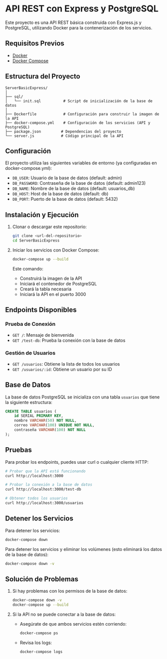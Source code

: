 # API REST con Express y PostgreSQL

Este proyecto es una API REST básica construida con Express.js y PostgreSQL, utilizando Docker para la contenerización de los servicios.

## Requisitos Previos

- [Docker](https://www.docker.com/get-started)
- [Docker Compose](https://docs.docker.com/compose/install/)

## Estructura del Proyecto

```
ServerBasicExpress/
│
├── sql/
│   └── init.sql          # Script de inicialización de la base de datos
│
├── Dockerfile            # Configuración para construir la imagen de la API
├── docker-compose.yml    # Configuración de los servicios (API y PostgreSQL)
├── package.json         # Dependencias del proyecto
└── server.js            # Código principal de la API
```

## Configuración

El proyecto utiliza las siguientes variables de entorno (ya configuradas en docker-compose.yml):

- `DB_USER`: Usuario de la base de datos (default: admin)
- `DB_PASSWORD`: Contraseña de la base de datos (default: admin123)
- `DB_NAME`: Nombre de la base de datos (default: usuarios_db)
- `DB_HOST`: Host de la base de datos (default: db)
- `DB_PORT`: Puerto de la base de datos (default: 5432)

## Instalación y Ejecución

1. Clonar o descargar este repositorio:
   ```bash
   git clone <url-del-repositorio>
   cd ServerBasicExpress
   ```

2. Iniciar los servicios con Docker Compose:
   ```bash
   docker-compose up --build
   ```
   Este comando:
   - Construirá la imagen de la API
   - Iniciará el contenedor de PostgreSQL
   - Creará la tabla necesaria
   - Iniciará la API en el puerto 3000

## Endpoints Disponibles

### Prueba de Conexión
- `GET /`: Mensaje de bienvenida
- `GET /test-db`: Prueba la conexión con la base de datos

### Gestión de Usuarios
- `GET /usuarios`: Obtiene la lista de todos los usuarios
- `GET /usuarios/:id`: Obtiene un usuario por su ID

## Base de Datos

La base de datos PostgreSQL se inicializa con una tabla `usuarios` que tiene la siguiente estructura:

```sql
CREATE TABLE usuarios (
    id SERIAL PRIMARY KEY,
    nombre VARCHAR(50) NOT NULL,
    correo VARCHAR(100) UNIQUE NOT NULL,
    contraseña VARCHAR(100) NOT NULL
);
```

## Pruebas

Para probar los endpoints, puedes usar curl o cualquier cliente HTTP:

```bash
# Probar que la API está funcionando
curl http://localhost:3000

# Probar la conexión a la base de datos
curl http://localhost:3000/test-db

# Obtener todos los usuarios
curl http://localhost:3000/usuarios
```

## Detener los Servicios

Para detener los servicios:
```bash
docker-compose down
```

Para detener los servicios y eliminar los volúmenes (esto eliminará los datos de la base de datos):
```bash
docker-compose down -v
```

## Solución de Problemas

1. Si hay problemas con los permisos de la base de datos:
   ```bash
   docker-compose down -v
   docker-compose up --build
   ```

2. Si la API no se puede conectar a la base de datos:
   - Asegúrate de que ambos servicios estén corriendo:
     ```bash
     docker-compose ps
     ```
   - Revisa los logs:
     ```bash
     docker-compose logs
     ```